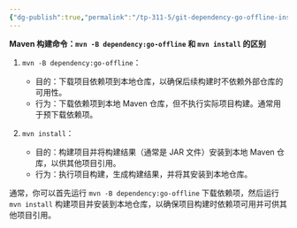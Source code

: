 ```yaml
---
{"dg-publish":true,"permalink":"/tp-311-5/git-dependency-go-offline-install/","created":"2023-10-20T11:12:41.093+08:00","updated":"2024-06-01T10:50:32.384+08:00"}
---
```


**Maven 构建命令：`mvn -B dependency:go-offline` 和 `mvn install` 的区别**

1. `mvn -B dependency:go-offline`：
   - 目的：下载项目依赖项到本地仓库，以确保后续构建时不依赖外部仓库的可用性。
   - 行为：下载依赖项到本地 Maven 仓库，但不执行实际项目构建。通常用于预下载依赖项。

2. `mvn install`：
   - 目的：构建项目并将构建结果（通常是 JAR 文件）安装到本地 Maven 仓库，以供其他项目引用。
   - 行为：执行项目构建，生成构建结果，并将其安装到本地仓库。

通常，你可以首先运行 `mvn -B dependency:go-offline` 下载依赖项，然后运行 `mvn install` 构建项目并安装到本地仓库，以确保项目构建时依赖项可用并可供其他项目引用。
